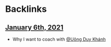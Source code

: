 
# Backlinks
## [January 6th, 2021](<January 6th, 2021.md>)
- Why I want to coach with [@Uông Duy Khánh](<@Uông Duy Khánh.md>)

